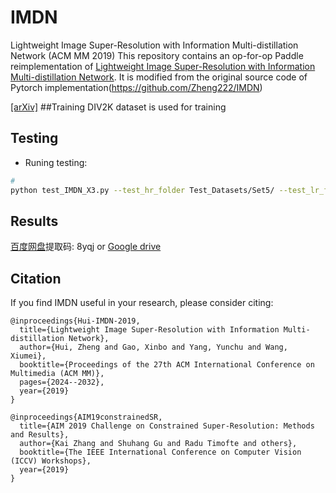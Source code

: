 # IMDN
Lightweight Image Super-Resolution with Information Multi-distillation Network (ACM MM 2019)
This repository contains an op-for-op Paddle reimplementation of [Lightweight Image Super-Resolution with Information Multi-distillation Network](https://arxiv.org/pdf/1909.11856v1.pdf).
It is modified from the original source code of Pytorch implementation(https://github.com/Zheng222/IMDN)

[[arXiv]](https://arxiv.org/pdf/1909.11856v1.pdf)
##Training
DIV2K dataset is used for training

## Testing
* Runing testing:
```bash
# 
python test_IMDN_X3.py --test_hr_folder Test_Datasets/Set5/ --test_lr_folder Test_Datasets/Set5_LR/x3/ --output_folder results/Set5/x3 --upscale_factor 3
```



## Results
[百度网盘](https://pan.baidu.com/s/1DY0Npete3WsIoFbjmgXQlw)提取码: 8yqj or
[Google drive](https://drive.google.com/open?id=1GsEcpIZ7uA97D89WOGa9sWTSl4choy_O)


## Citation

If you find IMDN useful in your research, please consider citing:

```
@inproceedings{Hui-IMDN-2019,
  title={Lightweight Image Super-Resolution with Information Multi-distillation Network},
  author={Hui, Zheng and Gao, Xinbo and Yang, Yunchu and Wang, Xiumei},
  booktitle={Proceedings of the 27th ACM International Conference on Multimedia (ACM MM)},
  pages={2024--2032},
  year={2019}
}

@inproceedings{AIM19constrainedSR,
  title={AIM 2019 Challenge on Constrained Super-Resolution: Methods and Results},
  author={Kai Zhang and Shuhang Gu and Radu Timofte and others},
  booktitle={The IEEE International Conference on Computer Vision (ICCV) Workshops},
  year={2019}
}

```
